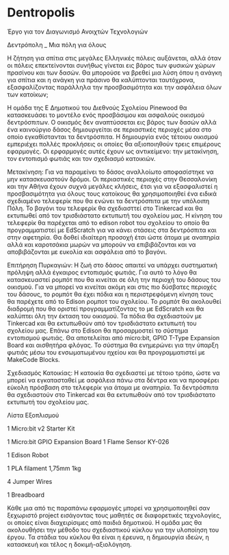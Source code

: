 # Dentropolis

Έργο για τον Διαγωνισμό Ανοιχτών Τεχνολογιών

Δεντρόπολη _ Μια πόλη για όλους

Η ζήτηση για σπίτια στις μεγάλες Ελληνικές πόλεις αυξάνεται, αλλά όταν οι πόλεις επεκτείνονται συνήθως γίνεται εις βάρος των φυσικών χώρων πρασίνου και των δασών. Θα μπορούσε να βρεθεί μια λύση όπου η ανάγκη για σπίτια και η ανάγκη για πράσινο θα καλύπτονται ταυτόχρονα, εξασφαλίζοντας  παράλληλα την προσβασιμότητα και την ασφάλεια όλων των κατοίκων;

Η ομάδα της Ε Δημοτικού του Διεθνούς Σχολείου Pinewood θα κατασκευάσει το μοντέλο ενός προσβάσιμου και ασφαλούς οικισμού δεντρόσπιτων. Ο οικισμός δεν αναπτύσσεται εις βάρος των δασών αλλά ένα καινούργιο δάσος δημιουργείται σε περιαστικές περιοχές μέσα στο οποίο εγκαθίστανται τα δεντρόσπιτα. Η δημιουργία ενός τέτοιου οικισμού εμπεριέχει πολλές προκλήσεις οι οποίες θα αξιοποιηθούν τρεις επιμέρους εφαρμογές. Οι ερφαρμογές αυτές έχουν ως αντικείμενο: την μετακίνηση, τον εντοπισμό φωτιάς και τον σχεδιασμό κατοικιών.

Μετακίνηση: Για να παραμείνει το δάσος αναλλοίωτο αποφασίστηκε να μην κατασκευαστούν δρόμοι. Οι περιαστικές περιοχές στην Θεσσαλονίκη και την Αθήνα έχουν συχνά μεγάλες κλήσεις, έτσι για να εξασφαλιστεί η προσβασιμότητα για όλους τους κατοίκους  θα χρησιμοποιηθεί ένα ειδικά σχεδιαμένο τελεφερίκ που θα ενώνει τα δεντρόσπιτα με την υπόλοιπη Πόλη. Το βαγόνι του τελεφερίκ θα σχεδιασττεί στο Tinkercad και θα εκτυπωθεί από τον τρισδιάστατο εκτυπωτή του σχολείου μας. Η κίνηση του τελεφερίκ θα παρέχεται από το edison robot του σχολείου το οποίο θα προγραμματιστεί με EdScratch για να κάνει στάσεις στα δεντρόσπιτα και στην αφετηρία. Θα δοθεί ιδιαίτερη προσοχή έτσι ώστε άτομα με αναπηρία αλλά και καροτσάκια μωρών να μπορούν να επιβιβάζονται και να αποβιβάζονται με ευκολία και ασφάλεια από το βαγόνι. 

Επιτήρηση Πυρκαγιών: Η ζωή στο δάσος απαιτεί να υπάρχει συστηματική πρόληψη αλλά έγκαιρος εντοπισμός φωτιάς. Για αυτό το λόγο θα κατασκευαστεί ρομπότ που θα κινείται σε όλη την περιοχή του δάσους του οικισμού. Για να μπορεί να κινείται ακόμη και στις πιο δύσβατες περιοχές του δάσους, το ρομπότ θα έχει πόδια και η περιστρεφόμενη κίνηση τους θα παρέχετε από το Edison ρομποτ του σχολείου. Το ρομπότ θα ακολουθεί διαδρομή που θα οριστεί προγραμματίζοντας το με EdScratch και θα καλύπτει όλη την έκταση του οικισμού. Τα πόδια θα σχεδιαστούν με Tinkercad και θα εκτυπωθούν από τον τρισδιάστατο εκτυπωτή του σχολείου μας. Επάνω στο Edison θα προσαρμοστεί το σύστημα εντοπισμού φωτιάς.  Θα αποτελείται από micro:bit, GPIO T-Type Expansion Board και αισθητήρα φλόγας. Το σύστημα θα ενημερώνει για την ύπαρξη φωτιάς μέσω του ενσωματωμένου ηχείου και θα προγραμματιστεί με MakeCode Blocks. 

Σχεδιασμός Κατοικίας: Η κατοικία θα σχεδιαστεί με τέτοιο τρόπο, ώστε να μπορεί να εγκατασταθεί με ασφάλεια πάνω στα δέντρα και να προσφέρει εύκολη πρόσβαση στο τελεφερίκ για άτομα με αναπηρία. Τα δεντρόσπιτα θα σχεδιαστούν στο Tinkercad και θα εκτυπωθούν από τον τρισδιάστατο εκτυπωτή του σχολείου μας. 

Λίστα Εξοπλισμού

1 Micro:bit v2 Starter Kit

1 Micro:bit GPIO Expansion Board
1 Flame Sensor KY-026

1 Edison Robot

1 PLA filament 1,75mm 1kg

4 Jumper Wires

1 Breadboard



Κάθε μια από τις παραπάνω εφαρμογές μπορεί να χρησιμοποιηθεί σαν ξεχωριστό project εισάγοντας τους μαθητές σε διαφορετικές τεχνολογίες, οι οποίες είναι διαχειρίσιμες από παιδιά δημοτικού. Η ομάδα μας θα ακολουθήσει την μέθοδο του σχεδιαστικού κύκλου για την υλοποίηση του έργου. Τα στάδια του κύκλου θα είναι η έρευνα, η δημιουργία ιδεών, η κατασκευή και τέλος η δοκιμή-αξιολόγηση. 
